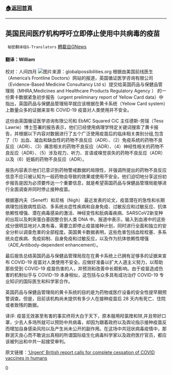 ###  [:house:返回首頁](https://github.com/ourhimalayas/txt)
---

## 英国民间医疗机构呼吁立即停止使用中共病毒的疫苗
` 秘密翻译组G-Translators` [轉載自GNews](https://gnews.org/zh-hans/1326662/)

#### 翻译：William
校对：人间四月
![]()![](https://gnews-media-offload.s3.amazonaws.com/wp-content/uploads/2021/06/16084145/%E8%8B%B1%E5%9B%BD%E6%B0%91%E9%97%B4.jpg)图片来源：globalpossibilities.org
根据由美国前线医生（America’s Frontline Doctors）网站的报道，英国循证医学咨询有限公司（Evidence-Based Medicine Consultancy Ltd s）提交给英国药品与保健品管理局（MHRA,Medicines and Healthcare Products Regulatory Agency ） 的一份黄卡数据紧急初步报告（urgent preliminary report of Yellow Card data）中指出，英国药品与保健品管理局早就应该根据在黄卡系统（Yellow Card system）上数量众多的证据来宣布 COVID-19 疫苗对人类使用并不安全。

这份由英国循证医学咨询有限公司和 EbMC Squared CiC 主任德斯-劳瑞（Tess Lawrie）博士签署的报告表示，他们已经使用病理学特定关键词搜索了黄卡报告，并根据以下内容对数据进行了五个广泛使用疫苗后的临床相关类别分组,包含了（1）出血、凝血和缺血性的药物不良反应（ADR）、（2）免疫系统的药物不良反应（ADR）、（3）痛苦相关的药物不良反应（ADR）、（4）神经性相关的药物不良反应（ADR）、（5）涉及视力、听力、言语或嗅觉丧失的药物不良反应（ADR） 以及（6）妊娠的药物不良反应（ADR）。

报告内容表示他们已意识到药物警戒数据的局限性，并强调所提出的药物不良反应信息不应只被认知为一般药物会导致的效果或使用不安全。他们迫切地分享这份初步报告是因为必须要传达一个重要信息，就是希望英国药品与保健品管理局能够进行全面调查并同时停止接种疫苗。

根据塞内夫（Seneff）和尼格（Nigh） 最近发表的论文，疫苗潜在的急性和长期病理包括致病性启动、多系统炎症性疾病和自身免疫、过敏反应和过敏反应、抗体依赖性增强、潜在病毒感染的激活、神经变性和朊病毒疾病、SARSCoV2新变种的出现以及刺突蛋白基因整合到人类 DNA 中。报道中表示，输入到血液中的这些成分很明显地对人类有毒，需要立即停止疫苗接种计划，同时进行全面和独立的安全分析以调查危害的全部程度。英国黄卡数据表明，这些危害包括血栓栓塞、多系统炎症疾病、免疫抑制、自身免疫和过敏反应，以及作为抗体依赖性增强（ADE,Antibody-dependent enhancement）。

最后报告总结英国药品与保健品管理局现在在黄卡系统上已拥有足够多的证据来宣布 COVID-19 疫苗对人类使用不安全。应做好准备以扩大人道主义努力，以帮助那些受到 COVID-19 疫苗伤害的人，并预测和改善中长期影响。由于疫苗造成伤害的机制似乎与 COVID-19 本身相似，这包括与众多具有成功治疗 COVID-19 专业知识的国际医生和科学家合作。

英国药品与保健品管理局的黄卡系统的目的是为药物或医疗设备的安全性提早期预警调查。但是，目前该机构尚未提供有多少人在接种疫苗后 28 天内有死亡、住院或者致残的数据。

译评:
疫苗无效甚至有害的事实终将大白于天下，原本服用羟氯喹和锌,并且带好口罩，少去人多场所就可以预防中共病毒，却因为跟着政府以及舆论指示接种疫苗反而增加自身感染风险以及产生尚未公开的副作用。在这场中共冠状病毒疫情中，那群泯灭良心而不敢说出真相的所谓国际级生化病毒科学家以及政府医疗官员，都应该被列出和中共一起接受审判。

原文链接：[‘Urgent’ British report calls for complete cessation of COVID vaccines in humans](https://americasfrontlinedoctors.org/frontlinenews/urgent-british-report-calls-for-complete-cessation-of-covid-vaccines-in-humans/)

0
